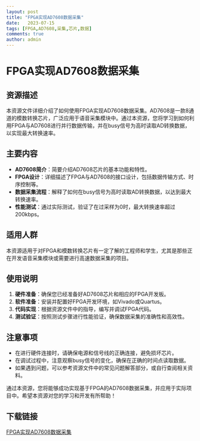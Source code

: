 ```yaml
---
layout: post
title: "FPGA实现AD7608数据采集"
date:   2023-07-15
tags: [FPGA,AD7608,采集,芯片,数据]
comments: true
author: admin
---
```

# FPGA实现AD7608数据采集

## 资源描述

本资源文件详细介绍了如何使用FPGA实现AD7608数据采集。AD7608是一款8通道的模数转换芯片，广泛应用于语音采集模块中。通过本资源，您将学习到如何利用FPGA与AD7608进行并行数据传输，并在busy信号为高时读取AD转换数据，以实现最大转换速率。

## 主要内容

- **AD7608简介**：简要介绍AD7608芯片的基本功能和特性。
- **FPGA设计**：详细描述了FPGA与AD7608的接口设计，包括数据传输方式、时序控制等。
- **数据采集流程**：解释了如何在busy信号为高时读取AD转换数据，以达到最大转换速率。
- **性能测试**：通过实际测试，验证了在过采样为0时，最大转换速率超过200kbps。

## 适用人群

本资源适用于对FPGA和模数转换芯片有一定了解的工程师和学生，尤其是那些正在开发语音采集模块或需要进行高速数据采集的项目。

## 使用说明

1. **硬件准备**：确保您已经准备好AD7608芯片和相应的FPGA开发板。
2. **软件准备**：安装并配置好FPGA开发环境，如Vivado或Quartus。
3. **代码实现**：根据资源文件中的指导，编写并调试FPGA代码。
4. **测试验证**：按照测试步骤进行性能验证，确保数据采集的准确性和高效性。

## 注意事项

- 在进行硬件连接时，请确保电源和信号线的正确连接，避免损坏芯片。
- 在调试过程中，注意观察busy信号的变化，确保在正确的时间点读取数据。
- 如果遇到问题，可以参考资源文件中的常见问题解答部分，或自行查阅相关资料。

通过本资源，您将能够成功实现基于FPGA的AD7608数据采集，并应用于实际项目中。希望本资源对您的学习和开发有所帮助！

## 下载链接

[FPGA实现AD7608数据采集](https://pan.quark.cn/s/59e4a12a382e)